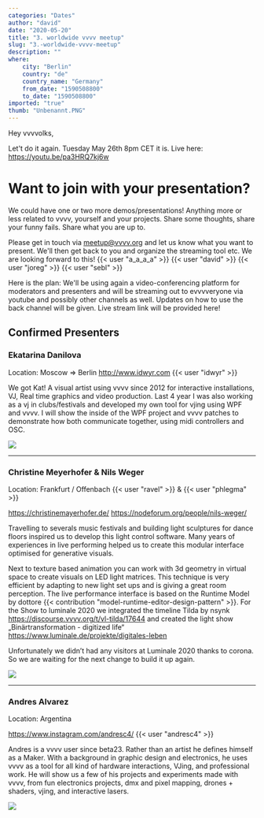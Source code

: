 ```yaml
---
categories: "Dates"
author: "david"
date: "2020-05-20"
title: "3. worldwide vvvv meetup"
slug: "3.-worldwide-vvvv-meetup"
description: ""
where: 
    city: "Berlin"
    country: "de"
    country_name: "Germany"
    from_date: "1590508800"
    to_date: "1590508800"
imported: "true"
thumb: "Unbenannt.PNG"
---
```



Hey vvvvolks,

Let't do it again. Tuesday May 26th 8pm CET it is. 
Live here: https://youtu.be/pa3HRQ7kj6w

#  Want to join with your presentation?
We could have one or two more demos/presentations! Anything more or less related to vvvv, yourself and your projects. Share some thoughts, share your funny fails. Share what you are up to. 

Please get in touch via meetup@vvvv.org and let us know what you want to present. We'll then get back to you and organize the streaming tool etc. We are looking forward to this! {{< user "a_a_a_a" >}} {{< user "david" >}} {{< user "joreg" >}}  {{< user "sebl" >}} 

Here is the plan: We'll be using again a video-conferencing platform for moderators and presenters and will be streaming out to evvvveryone via youtube and possibly other channels as well. Updates on how to use the back channel will be given. Live stream link will be provided here!




##  Confirmed Presenters
###  Ekatarina Danilova
Location: Moscow => Berlin
<http://www.idwyr.com>
{{< user "idwyr" >}}

We got Kat! A visual artist using vvvv since 2012 for interactive installations, VJ, Real time graphics and video production. Last 4 year I was also working as a vj in clubs/festivals and developed my own tool for vjing using WPF and vvvv. I will show the inside of the WPF project and vvvv patches to demonstrate how both communicate together, using midi controllers and OSC.

![](Unbenannt.PNG) 



--- 


###  Christine Meyerhofer & Nils Weger 
Location: Frankfurt / Offenbach
{{< user "ravel" >}} & {{< user "phlegma" >}}

<https://christinemayerhofer.de/>
<https://nodeforum.org/people/nils-weger/>


Travelling to severals music festivals and building light sculptures for dance floors inspired us to develop this light control software. Many years of experiences in live performing helped us to create this modular interface optimised for generative visuals. 

Next to texture based animation you can work with 3d geometry in virtual space to create visuals on LED light matrices. This technique is very efficient by adapting to new light set ups and is giving a great room perception. The live performance interface is based on the Runtime Model by dottore {{< contribution "model-runtime-editor-design-pattern" >}}. For the Show to luminale 2020 we integrated the timeline Tilda by nsynk <https://discourse.vvvv.org/t/vl-tilda/17644> and created the light show „Binärtransformation - digitized life“ <https://www.luminale.de/projekte/digitales-leben>

Unfortunately we didn’t had any visitors at Luminale 2020 thanks to corona. So we are waiting for the next change to build it up again. 

![](Binaertransform_r.jpg) 




--- 

###  Andres Alvarez
Location: Argentina

<https://www.instagram.com/andresc4/>
{{< user "andresc4" >}}

Andres  is a vvvv user since beta23. Rather than an artist he defines himself as a Maker. With a background in graphic design and electronics, he uses vvvv as a tool for all kind of hardware interactions, VJing, and professional work.  He will show us a few of his projects and experiments made with vvvv,  from fun electronics projects, dmx and pixel mapping, drones + shaders, vjing, and interactive lasers.


![](98979186_339300_r.jpg) 

